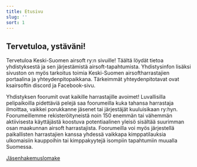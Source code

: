 ```yaml
---
title: Etusivu
slug: ''
sort: 1
---
```


## Tervetuloa, ystäväni!

Tervetuloa Keski-Suomen airsoft ry:n sivuille! Täältä löydät tietoa yhdistyksestä ja sen järjestämistä airsoft-tapahtumista.
Yhdistysinfon lisäksi sivuston on myös tarkoitus toimia Keski-Suomen airsoftharrastajien portaalina ja yhteydenpitopaikkana.
Tärkeimmät yhteydenpitotavat ovat ksairsoftin discord ja Facebook-sivu.

Yhdistyksen foorumit ovat kaikille harrastajille avoimet!
Luvallisilla pelipaikoilla pidettäviä pelejä saa foorumeilla kuka tahansa harrastaja ilmoittaa, vaikkei porukkanne jäsenet tai järjestäjät kuuluisikaan ry:hyn.
Foorumeillemme rekisteröityneistä noin 150 enemmän tai vähemmän aktiivisesta käyttäjästä koostuva potentiaalinen yleisö sisältää suurimman osan maakunnan airsoft harrastajista.
Foorumeilla voi myös järjestellä paikallisten harrastajien kanssa yhdessä vaikkapa kimppatilauksia ulkomaisiin kauppoihin tai kimppakyytejä isompiin tapahtumiin muualla Suomessa.

[Jäsenhakemuslomake](jasenhakemus)
